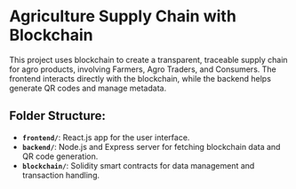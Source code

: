 # Agriculture Supply Chain with Blockchain

This project uses blockchain to create a transparent, traceable supply chain for agro products, involving Farmers, Agro Traders, and Consumers. The frontend interacts directly with the blockchain, while the backend helps generate QR codes and manage metadata.

## Folder Structure:
- **`frontend/`**: React.js app for the user interface.
- **`backend/`**: Node.js and Express server for fetching blockchain data and QR code generation.
- **`blockchain/`**: Solidity smart contracts for data management and transaction handling.
